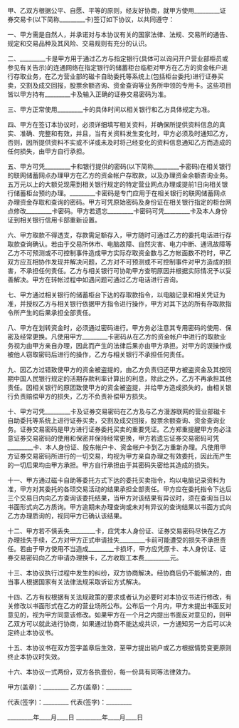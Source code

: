 
 


甲、乙双方根据公平、自愿、平等的原则，经友好协商，就甲方使用_________证券交易卡(以下简称_________卡)签订如下协议，以共同遵守：


一、甲方需是自然人，并承诺对与本协议有关的国家法律、法规、交易所的通告、规定和交易品种及其风险、交易规则有充分的认识。


二、_________卡是甲方用于通过乙方与指定银行(具体可以询问开户营业部柜员或参见有关告示)的连通网络在指定银行的储蓄柜台临柜对甲方在乙方的资金帐户进行存取业务，在乙方营业部的磁卡自助委托等系统上(包括柜台委托)进行证券买卖，交割及成交回报，股票余额咨询、资金查询等业务所申领的专用卡。这些项目皆以甲方持有_________卡及输入正确的证券交易密码为准。


三、甲方正常使用_________卡的具体时间以相关银行和乙方具体规定为准。


四、甲方在签订本协议时，必须详细填写相关资料，并确保所提供资料信息的真实、准确、完整和有效，并且，当有关资料发生变化时，甲方必须及时通知乙方，否则，因所提供资料不实或不详或未及时将己经变化的资料信息通知乙方而造成的任何损失，由甲方自行承担。


五、甲方可凭_________卡和银行提供的密码(以下简称_________卡密码)在相关银行的联网储蓄网点办理甲方在乙方的资金帐户存取款，以及办理资金余额杏询业务。五万元以上的大额兑现需到相关银行规定的特定营业网点办理或提前1日向相关银行储蓄柜台预约办理。_________卡密码是专门应用于在相关银行的联网储蓄网点办理资金存取和查询的密码。甲方可凭原始密码及身份证在相关银行指定的柜台网点修改_________卡密码。甲方若遗忘_________卡密码可凭_________卡及本人身份证到相关银行信用卡部重新设置。


六、甲方取款不得透支，存款需足额存入，甲方随时可通过乙方的委托电话进行存取款查询确认。若由于交易所休市、电脑故障、自然灾害、电力中断、通讯故障等乙方不可预测或不可控制事件造成甲方实际存取资金数与乙方帐面数不符时，甲乙双方应互相协作发现并解决问题，乙方对不可预测或不可控制事件对甲方造成的损害，不承担任何责任。乙方与相关银行可协助甲方查明原因并根据实际情况予以妥善解决。甲方在转帐过程中如遇问题可通过乙方电话进行咨询。


七、甲方通过相关银行的储蓄柜台下达的存取款指令，以电脑记录和相关凭证为准，并授权乙方与相关银行依据甲方指令进行操作，甲方对其下达的所有存取款指令所产生的后果承担全部责任。


八、甲方在划转资金时，必须通过密码进行。甲方务必注意其专用密码的使用、保密及经常更换。凡使用甲方_________卡密码从在乙方的资金帐户中进行的取款业务视为由甲方亲自办理，因此而产生的法律后果亦由甲方承担。对甲方的误操作或被他人窃取密码后进行的操作，乙方与相关银行不承担任何责任。


九、因乙方过错致使甲方的资金被盗提的，由乙方负责归还甲方被盗资金及其按同期中国人民银行规定的活期存款利率计算出的利息，除此之外，乙方不再承担其他责任。因相关银行的原团致使甲方的资金被盗提，并给甲方造成损失的，由相关银行负责赔偿甲方的损失，乙方不负责补偿甲方损失。


十、甲方可凭_________卡及证券交易密码在乙方及与乙方漫游联网的营业部磁卡自助委托等系统上进行证券买卖，交割及成交回报，股票余额查询、资金查询业务。证券交易密码是甲方进行证券委托买卖的重要凭证。乙方郑重提醒甲方务必注意证券交易密码的使用和保密并保持经常更换，甲方若遗忘证券交易密码可凭_________卡、本人身份证、股东帐户卡、资金帐户卡到乙方重新办理。凡使用甲方证券交易密码所进行的一切交易，均视为甲方亲自办理之有效委托，因此而产生的一切后果均由甲方承担。甲方自行承担由于其密码失密给其造成的损失。


十一、甲方通过磁卡自助等委托方式下达的委托买卖指令，均以电脑记录资料为准，甲方对其委托的各顼交易活动的结果承担全部责任。甲方应在委托指令下达后三个交易日内向乙方查询该委托结果，当甲方对该结果有异议时，须在查询当日以书面形式向乙方质询。甲方逾期未办理查询或未对有异议的查询结果以书面方式向乙方办理质询的，视同甲方已确认该结果。


十二、甲方若不慎丢失_________卡，应凭本人身份证、证券交易密码尽快在乙方办理挂失手续，乙方对甲方正式申请挂失_________卡前可能遭受的损失不承担责任。若由于甲方使用不当造成_________卡损坏，甲方应凭原卡、本人身份证、证券交易密码向乙方申请办理换卡，乙方收取工本费_________元。


十三、本协议执行过程中发生的纠纷，双方协商解决。经协商后仍不能解决的，由当事人根据国家有关法律法规采取诉讼方式解决。


十四、乙方有权根据有关法规政策的要求或者认为必要时对本协议书进行修改，有关修改以书面形式在乙方的营业场所公布。公布后一个月内，甲方未提出书面反对意见的，视为甲方同意该修改。如果甲方在一个月之内提出书面反对意见的，则甲乙双方可以就此进行协商，如果通过协商不能达成共识，一方通知另一方后可以决定终止本协议书。


十五、本协议书在双方签字盖章后生效，至甲方提出销户或乙方根据情势变更原则终止本协议时失效。


十六、本协议一式两份，双方各执壹份，每一份具有同等法律效力。


甲方(盖章)：_________                  乙方(盖章)：_________


代表(签字)：_________                  代表(签字)：_________


_________年____月____日                _________年____月____日




 


 

 
 
 
 
 
  


  
 

  


  


  
 
 
 
 

